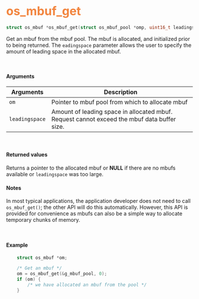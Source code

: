 ## <font color="#F2853F" style="font-size:24pt">os_mbuf_get</font>

```c
struct os_mbuf *os_mbuf_get(struct os_mbuf_pool *omp, uint16_t leadingspace)
```

Get an mbuf from the mbuf pool. The mbuf is allocated, and initialized prior to being returned. The `eadingspace` parameter allows the user to specify the amount of leading space in the allocated mbuf.


<br>

#### Arguments

| Arguments | Description |
|-----------|-------------|
| `om` | Pointer to mbuf pool from which to allocate mbuf |
| `leadingspace` | Amount of leading space in allocated mbuf. Request cannot exceed the mbuf data buffer size. |

<br>

#### Returned values

Returns a pointer to the allocated mbuf or **NULL** if there are no mbufs available or `leadingspace` was too large.
<br>

#### Notes
In most typical applications, the application developer does not need to call `os_mbuf_get()`; the other API will do this automatically. However, this API is provided for convenience as mbufs can also be a simple way to allocate temporary chunks of memory.

<br>

#### Example

```c
	struct os_mbuf *om;

    /* Get an mbuf */
    om = os_mbuf_get(&g_mbuf_pool, 0);
    if (om) {
        /* we have allocated an mbuf from the pool */
    }
```


